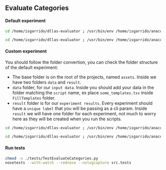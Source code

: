 ## Evaluate Categories


#### Default experiment
```bash
cd /home/isgarrido/dllas-evaluator ; /usr/bin/env /home/isgarrido/anaconda3/envs/dllas-evaluator/bin/python /home/isgarrido/dllas-evaluator/src/FillTemplate.py

cd /home/isgarrido/dllas-evaluator ; /usr/bin/env /home/isgarrido/anaconda3/envs/dllas-evaluator/bin/python /home/isgarrido/dllas-evaluator/src/EvaluateCategories.py
```

#### Custom experiment
You should follow the folder convertion, you can check the folder structure of the default experiment:
- The base folder is on the root of the projects, named ``assets``. Inside we have two folders ``data`` and ``result``.
- ``data`` folder, for our ``input data``. Inside you should add your data in the folder matching the ``script`` name, ex place ``some_templates.tsv`` inside ``FillTemplates`` folder.
- ``result`` folder is for our ``experiment results``. Every experiment should have a ``unique label`` that you will be passing as a cli param. Inside ``result`` we will have one folder for each experiment, not much to worry here as they will be created when you run the scripts.

```bash
cd /home/isgarrido/dllas-evaluator ; /usr/bin/env /home/isgarrido/anaconda3/envs/dllas-evaluator/bin/python /home/isgarrido/dllas-evaluator/src/FillTemplate.py 'Experiment name' 'templates_123.tsv'

cd /home/isgarrido/dllas-evaluator ; /usr/bin/env /home/isgarrido/anaconda3/envs/dllas-evaluator/bin/python /home/isgarrido/dllas-evaluator/src/EvaluateCategories.py 'Experiment name' 'Yulia.json'
```

#### Run tests

```bash
chmod -x ./tests/TestEvaluateCategories.py
nosetests --with-watch --rednose --nologcapture src.tests
```